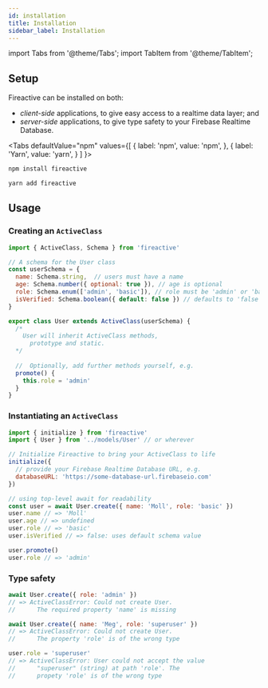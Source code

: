 ```yaml
---
id: installation
title: Installation
sidebar_label: Installation
---
```


import Tabs from '@theme/Tabs';
import TabItem from '@theme/TabItem';

## Setup

Fireactive can be installed on both:
- *client-side* applications, to give easy access to a realtime data layer; and
- *server-side* applications, to give type safety to your Firebase Realtime Database.

<Tabs
  defaultValue="npm"
  values={[
    { label: 'npm', value: 'npm', },
    { label: 'Yarn', value: 'yarn', }
  ]
}>
<TabItem value="npm">

```bash
npm install fireactive
```

</TabItem>
<TabItem value="yarn">

```bash
yarn add fireactive
```

</TabItem>
</Tabs>

## Usage
### Creating an `ActiveClass`
```js
import { ActiveClass, Schema } from 'fireactive'

// A schema for the User class
const userSchema = {
  name: Schema.string,  // users must have a name
  age: Schema.number({ optional: true }), // age is optional
  role: Schema.enum(['admin', 'basic']), // role must be 'admin' or 'basic'
  isVerified: Schema.boolean({ default: false }) // defaults to 'false'
}

export class User extends ActiveClass(userSchema) {
  /*
    User will inherit ActiveClass methods,
      prototype and static.
  */
    
  //  Optionally, add further methods yourself, e.g.
  promote() {
    this.role = 'admin'
  }
}
```

### Instantiating an `ActiveClass`
```js
import { initialize } from 'fireactive'
import { User } from '../models/User' // or wherever

// Initialize Fireactive to bring your ActiveClass to life
initialize({
  // provide your Firebase Realtime Database URL, e.g.
  databaseURL: 'https://some-database-url.firebaseio.com'
})

// using top-level await for readability
const user = await User.create({ name: 'Moll', role: 'basic' })
user.name // => 'Moll'
user.age // => undefined
user.role // => 'basic'
user.isVerified // => false: uses default schema value

user.promote()
user.role // => 'admin'
```

### Type safety
```js
await User.create({ role: 'admin' })
// => ActiveClassError: Could not create User.
//      The required property 'name' is missing

await User.create({ name: 'Meg', role: 'superuser' })
// => ActiveClassError: Could not create User.
//      The property 'role' is of the wrong type

user.role = 'superuser'
// => ActiveClassError: User could not accept the value
//      "superuser" (string) at path 'role'. The
//      propety 'role' is of the wrong type
```
